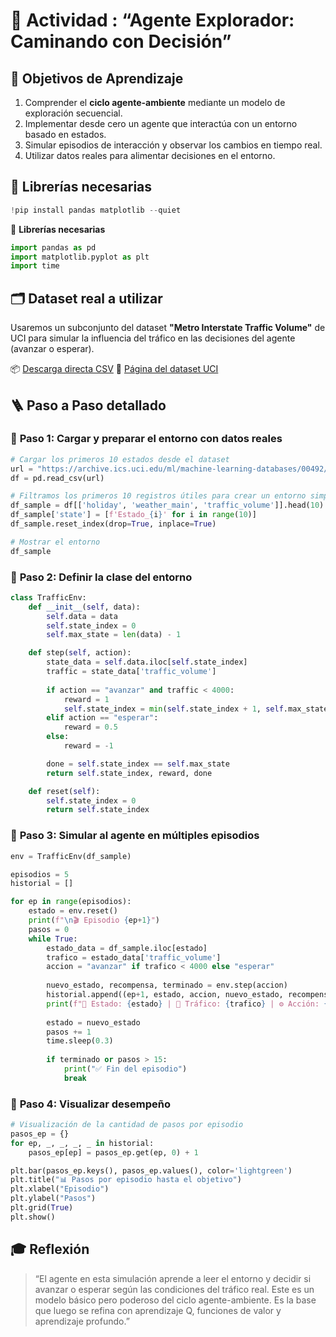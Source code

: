 # 🧭 **Actividad : “Agente Explorador: Caminando con Decisión”**

## 🎯 **Objetivos de Aprendizaje**

1. Comprender el **ciclo agente-ambiente** mediante un modelo de exploración secuencial.
2. Implementar desde cero un agente que interactúa con un entorno basado en estados.
3. Simular episodios de interacción y observar los cambios en tiempo real.
4. Utilizar datos reales para alimentar decisiones en el entorno.

## 🧰 **Librerías necesarias**

```python
!pip install pandas matplotlib --quiet
```

🧰 **Librerías necesarias**

```python
import pandas as pd
import matplotlib.pyplot as plt
import time
```

## 🗂️ **Dataset real a utilizar**

Usaremos un subconjunto del dataset **"Metro Interstate Traffic Volume"** de UCI para simular la influencia del tráfico en las decisiones del agente (avanzar o esperar).

📦 [Descarga directa CSV](https://archive.ics.uci.edu/ml/machine-learning-databases/00492/Metro_Interstate_Traffic_Volume.csv)
 📄 [Página del dataset UCI](https://archive.ics.uci.edu/ml/datasets/Metro+Interstate+Traffic+Volume)

## 🪜 **Paso a Paso detallado**

### 🔹 **Paso 1: Cargar y preparar el entorno con datos reales**

```python
# Cargar los primeros 10 estados desde el dataset
url = "https://archive.ics.uci.edu/ml/machine-learning-databases/00492/Metro_Interstate_Traffic_Volume.csv"
df = pd.read_csv(url)

# Filtramos los primeros 10 registros útiles para crear un entorno simplificado
df_sample = df[['holiday', 'weather_main', 'traffic_volume']].head(10)
df_sample['state'] = [f'Estado_{i}' for i in range(10)]
df_sample.reset_index(drop=True, inplace=True)

# Mostrar el entorno
df_sample
```

### 🔹 **Paso 2: Definir la clase del entorno**

```python
class TrafficEnv:
    def __init__(self, data):
        self.data = data
        self.state_index = 0
        self.max_state = len(data) - 1

    def step(self, action):
        state_data = self.data.iloc[self.state_index]
        traffic = state_data['traffic_volume']
        
        if action == "avanzar" and traffic < 4000:
            reward = 1
            self.state_index = min(self.state_index + 1, self.max_state)
        elif action == "esperar":
            reward = 0.5
        else:
            reward = -1

        done = self.state_index == self.max_state
        return self.state_index, reward, done

    def reset(self):
        self.state_index = 0
        return self.state_index
```

### 🔹 **Paso 3: Simular al agente en múltiples episodios**

```python
env = TrafficEnv(df_sample)

episodios = 5
historial = []

for ep in range(episodios):
    estado = env.reset()
    print(f"\n🎬 Episodio {ep+1}")
    pasos = 0
    while True:
        estado_data = df_sample.iloc[estado]
        trafico = estado_data['traffic_volume']
        accion = "avanzar" if trafico < 4000 else "esperar"
        
        nuevo_estado, recompensa, terminado = env.step(accion)
        historial.append((ep+1, estado, accion, nuevo_estado, recompensa))
        print(f"📍 Estado: {estado} | 🚦 Tráfico: {trafico} | ⚙️ Acción: {accion} | 🏅 Recompensa: {recompensa}")
        
        estado = nuevo_estado
        pasos += 1
        time.sleep(0.3)
        
        if terminado or pasos > 15:
            print("✅ Fin del episodio")
            break
```

### 🔹 **Paso 4: Visualizar desempeño**

```python
# Visualización de la cantidad de pasos por episodio
pasos_ep = {}
for ep, _, _, _, _ in historial:
    pasos_ep[ep] = pasos_ep.get(ep, 0) + 1

plt.bar(pasos_ep.keys(), pasos_ep.values(), color='lightgreen')
plt.title("📊 Pasos por episodio hasta el objetivo")
plt.xlabel("Episodio")
plt.ylabel("Pasos")
plt.grid(True)
plt.show()
```

## 🎓 **Reflexión**

> “El agente en esta simulación aprende a leer el entorno y decidir si avanzar o esperar según las condiciones del tráfico real. Este es un modelo básico pero poderoso del ciclo agente-ambiente. Es la base que luego se refina con aprendizaje Q, funciones de valor y aprendizaje profundo.”
